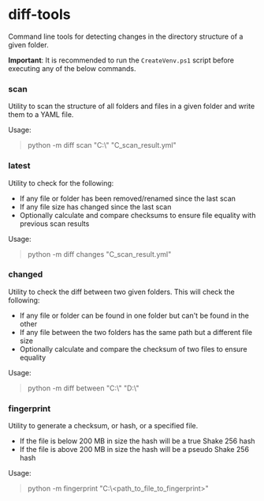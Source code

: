 # diff-tools
Command line tools for detecting changes in the directory structure of a given folder.

**Important**: It is recommended to run the `CreateVenv.ps1` script before executing any of the below commands.

### scan
Utility to scan the structure of all folders and files in a given folder and write them to a YAML file.

Usage:
> python -m diff scan "C:\\" "C_scan_result.yml"

### latest
Utility to check for the following:
* If any file or folder has been removed/renamed since the last scan
* If any file size has changed since the last scan
* Optionally calculate and compare checksums to ensure file equality with previous scan results

Usage:
> python -m diff changes "C_scan_result.yml"

### changed
Utility to check the diff between two given folders. This will check the following:
* If any file or folder can be found in one folder but can't be found in the other
* If any file between the two folders has the same path but a different file size
* Optionally calculate and compare the checksum of two files to ensure equality

Usage:
> python -m diff between "C:\\" "D:\\"


### fingerprint
Utility to generate a checksum, or hash, or a specified file.
* If the file is below 200 MB in size the hash will be a true Shake 256 hash
* If the file is above 200 MB in size the hash will be a pseudo Shake 256 hash

Usage:
> python -m fingerprint "C:\\<path_to_file_to_fingerprint>"